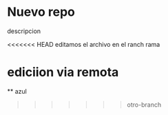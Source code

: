 # Nuevo repo
descripcion

<<<<<<< HEAD
editamos el archivo en el ranch rama

ediciion via remota
=======
** azul
>>>>>>> otro-branch
